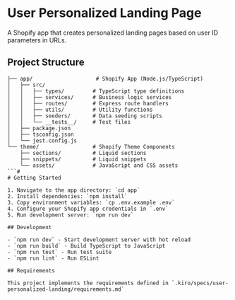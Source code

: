 # User Personalized Landing Page

A Shopify app that creates personalized landing pages based on user ID parameters in URLs.

## Project Structure

```
├── app/                    # Shopify App (Node.js/TypeScript)
│   ├── src/
│   │   ├── types/         # TypeScript type definitions
│   │   ├── services/      # Business logic services
│   │   ├── routes/        # Express route handlers
│   │   ├── utils/         # Utility functions
│   │   ├── seeders/       # Data seeding scripts
│   │   └── __tests__/     # Test files
│   ├── package.json
│   ├── tsconfig.json
│   └── jest.config.js
└── theme/                 # Shopify Theme Components
    ├── sections/          # Liquid sections
    ├── snippets/          # Liquid snippets
    └── assets/            # JavaScript and CSS assets
```#
# Getting Started

1. Navigate to the app directory: `cd app`
2. Install dependencies: `npm install`
3. Copy environment variables: `cp .env.example .env`
4. Configure your Shopify app credentials in `.env`
5. Run development server: `npm run dev`

## Development

- `npm run dev` - Start development server with hot reload
- `npm run build` - Build TypeScript to JavaScript
- `npm run test` - Run test suite
- `npm run lint` - Run ESLint

## Requirements

This project implements the requirements defined in `.kiro/specs/user-personalized-landing/requirements.md`